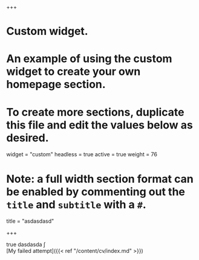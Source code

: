 +++
# Custom widget.
# An example of using the custom widget to create your own homepage section.
# To create more sections, duplicate this file and edit the values below as desired.
widget = "custom"
headless = true
active = true
weight = 76

# Note: a full width section format can be enabled by commenting out the `title` and `subtitle` with a `#`.
title = "asdasdasd"

+++

true dasdasda $\int$ <br>
[My failed attempt]({{< ref "/content/cv/index.md" >}})<br>
